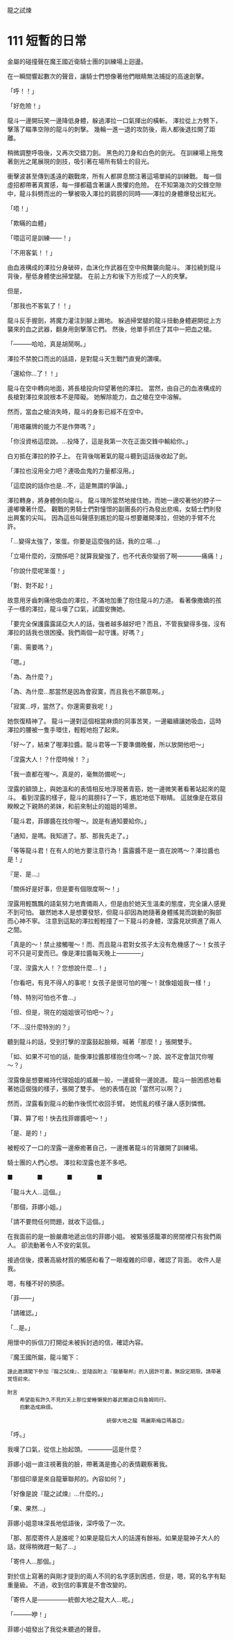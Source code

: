 龍之試煉

# 111 短暫的日常

金屬的碰撞聲在魔王國近衛騎士團的訓練場上迴盪。

在一瞬間響起數次的聲音，讓騎士們想像著他們眼睛無法捕捉的高速劍擊。

「呼！！」

「好危險！」

龍斗一邊開玩笑一邊降低身體，躲過澤拉一口氣揮出的橫斬。
澤拉從上方劈下，擊落了瞄準空隙的龍斗的刺擊。
幾輪一進一退的攻防後，兩人都後退拉開了距離。

稍微調整呼吸後，又再次交錯刀劍。
黑色的刀身和白色的劍光。
在訓練場上拖曳著劍光之尾展現的劍技，吸引著在場所有騎士的目光。

衝擊波甚至傳到遙遠的觀戰席，所有人都屏息關注著這場單純的訓練戰。
每一個虛招都帶著真實感，每一揮都蘊含著讓人畏懼的危險。
在不知第幾次的交鋒空隙中，龍斗斜劈而出的一擊被吸入澤拉的肩膀的同時——澤拉的身體爆發出紅光。

「唔！」

「欺瞞的血體」

「喂這可是訓練——！」

「不用客氣！！」

由血液構成的澤拉分身破碎，血沫化作武器在空中飛舞襲向龍斗。
澤拉繞到龍斗背後，壓低身體使出掃堂腿。
在前上方和後下方形成了一人的夾擊。

但是，

「那我也不客氣了！！」

龍斗反手握劍，將魔力灌注到腳上踢地。
躲過掃堂腿的龍斗扭動身體避開從上方襲來的血之武器，翻身用劍擊落它們。
然後，他單手抓住了其中一把血之槍。

「———哈哈，真是胡鬧啊。」

澤拉不禁脫口而出的話語，是對龍斗天生戰鬥直覺的讚嘆。

「還給你...了！！」

龍斗在空中轉向地面，將長槍投向仰望著他的澤拉。
當然，由自己的血液構成的長槍對澤拉來說根本不是障礙。
她解除能力，血之槍在空中溶解。

然而，當血之槍消失時，龍斗的身影已經不在空中。

「用塔羅牌的能力不是作弊嗎？」

「你沒資格這麼說。...投降了，這是我第一次在正面交鋒中輸給你。」

白刃抵在澤拉的脖子上。
在背後喘著氣的龍斗聽到這話後收起了劍。

「澤拉也沒用全力吧？連吸血鬼的力量都沒用。」

「這麼說的話你也是...不，這是無謂的爭論。」

澤拉轉身，將身體倒向龍斗。
龍斗理所當然地接住她，而她一邊咬著他的脖子一邊嘟囔著什麼。
觀戰的男騎士們對憧憬的副團長的行為發出悲鳴，女騎士們則發出興奮的尖叫。
因為這些叫聲感到尷尬的龍斗想要離開澤拉，但她的手臂不允許。

「...變得太強了，笨蛋。你要是這麼強的話，我的立場...」

「立場什麼的，沒關係吧？就算我變強了，也不代表你變弱了啊————痛痛！」

「你說什麼呢笨蛋！」

「對、對不起！」

故意用牙齒刺痛他吸血的澤拉，不滿地加重了抱住龍斗的力道。
看著像撒嬌的孩子一樣的澤拉，龍斗嘆了口氣，試圖安撫她。

「要完全保護露露諾亞大人的話，強者越多越好吧？而且，不管我變得多強，沒有澤拉的話我也很困擾。我們兩個一起守護。好嗎？」

「需、需要嗎？」

「嗯。」

「為、為什麼？」

「為、為什麼...那當然是因為會寂寞，而且我也不願意啊。」

「寂寞...哼，當然了。你還需要我呢！」

她恢復精神了。
龍斗一邊對這個相當麻煩的同事苦笑，一邊繼續讓她吸血，這時澤拉的腰被一隻手環住，輕輕地抱了起來。

「好～了，結束了喔澤拉醬。龍斗君等一下要準備晚餐，所以放開他吧～」

「涅露大人！？什麼時候！？」

「我一直都在喔～。真是的，毫無防備呢～」

涅露的額頭上，與她溫和的表情相反地浮現著青筋，她一邊微笑著看著站起來的龍斗。
看到涅露的樣子，龍斗的肩膀抖了一下，尷尬地低下眼睛。
這就像是在眾目睽睽之下親熱的弟妹，和前來制止的姐姐的場景。

「龍斗君，菲娜醬在找你喔～。說是有通知要給你。」

「通知，是嗎。我知道了。那、那我先走了。」

「等等龍斗君！在有人的地方要注意行為！露露醬不是一直在說嗎～？澤拉醬也是！」

『是、是...』

「關係好是好事，但是要有個限度啊～！」

涅露用輕飄飄的語氣努力地責備兩人，但是由於她天生溫柔的態度，完全讓人感覺不到可怕。
雖然她本人是想要發怒，但龍斗卻因為她隨著身體搖晃而跳動的胸部而心神不寧。
注意到這點的澤拉輕輕撞了一下龍斗的身體，涅露見狀擠進了兩人之間。

「真是的～！禁止接觸喔～！而、而且龍斗君對女孩子太沒有危機感了～！女孩子可不只是可愛而已。像是澤拉醬每天晚上————」

「涅、涅露大人！？您想說什麼...！」

「你看吧，有見不得人的事呢！女孩子是很可怕的喔～！就像姐姐我一樣！」

「特、特別可怕也不會...」

「但、但是，現在的姐姐很可怕吧～？」

「不...沒什麼特別的？」

聽到龍斗的話，受到打擊的涅露鼓起臉頰，喊著「那麼！」張開雙手。

「如、如果不可怕的話，能像澤拉醬那樣抱住你嗎～？說、說不定會詛咒你喔～？」

涅露像是想要維持代理姐姐的威嚴一般，一邊威脅一邊說道。
龍斗一臉困惑地看著她這倔強的樣子，張開了雙手。
他的表情在說「當然可以啊？」

然而，涅露看到龍斗的動作後慌忙收回手臂。
她慌亂的樣子讓人感到憐憫。

「算、算了啦！快去找菲娜醬吧～！」

「是、是的！」

被輕咬了一口的涅露一邊療癒著自己，一邊推著龍斗的背離開了訓練場。

騎士團的人們心想。
澤拉和涅露也差不多吧。

■　　　　■　　　　■　　　　■

「龍斗大人...這個。」

「那個，菲娜小姐。」

「請不要問任何問題，就收下這個。」

在我面前的是一臉嚴肅地遞出信的菲娜小姐。
被緊張感籠罩的房間裡只有我們兩人。
卻流動著令人不安的氣氛。

接過信後，摸著高級材質的觸感和看了一眼複雜的印章，確認了背面。
收件人是我。

嗯，有種不好的預感。

「菲——」

「請確認。」

「...是。」

用懷中的拆信刀打開從未被拆封過的信，確認內容。

『魔王國所屬，龍斗閣下：

    謹此邀請閣下參加『龍之試煉』，並隨函附上『龍華聯邦』的入國許可書。無設定期限。請帶著覚悟前來。

    附言
        希望能有許久不見的天上那位愛睡懶覺的基武爾迪亞烏魯姆同行。
        抱歉造成麻煩。

                                    統御大地之龍 瑪麗斯梅亞瑪基亞』

「呼。」

我嘆了口氣，從信上抬起頭。
————這是什麼？

菲娜小姐一直注視著我的臉，帶著滿是擔心的表情觀察著我。

「那個印章是來自龍華聯邦的。內容如何？」

「好像是說『龍之試煉』...什麼的。」

「果、果然...」

菲娜小姐意味深長地低語後，深呼吸了一次。

「那、那麼寄件人是誰呢？如果是龍后大人的話還有餘裕。如果是龍神子大人的話，就得稍微趕一點了...」

「寄件人...那個。」

對於信上寫著的與剛才提到的兩人不同的名字感到困惑，但是，嗯，寫的名字有點重量級。
不過，收到信的事實是不會改變的。

「寄件人是—————統御大地之龍大人...呢。」

「———咿！」

菲娜小姐發出了我從未聽過的聲音。
